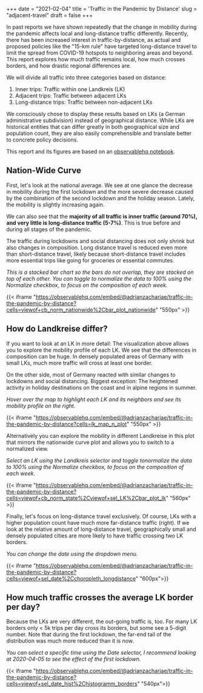 +++
date = "2021-02-04"
title = 'Traffic in the Pandemic by Distance'
slug = "adjacent-travel"
draft = false
+++

In past reports we have shown repeatedly that the change in mobility during the pandemic affects local and long-distance traffic differently.
Recently, there has been increased interest in traffic-by-distance, as actual and proposed policies like the "15-km rule" have targeted long-distance travel to limit the spread from COVID-19 hotspots to neighboring areas and beyond.
This report explores how much traffic remains local, how much crosses borders, and how drastic regional differences are.

We will divide all traffic into three categories based on distance:

1. Inner trips: Traffic within one Landkreis (LK)
2. Adjacent trips: Traffic between adjacent LKs
3. Long-distance trips: Traffic between non-adjacent LKs


We consciously chose to display these results based on LKs (a German administrative subdivision) instead of geographical distance. While LKs are historical entities that can differ greatly in both geographical size and population count, they are also easily comprehensible and translate better to concrete policy decisions.

This report and its figures are based on an [observablehq notebook](https://observablehq.com/@adrianzachariae/traffic-in-the-pandemic-by-distance).

## Nation-Wide Curve

First, let's look at the national average. We see at one glance the decrease in mobility during the first lockdown and the more severe decrease caused by the combination of the second lockdown and the holiday season. Lately, the mobility is slightly increasing again.

We can also see that the **majority of all traffic is inner traffic (around 70%), and very little is long-distance traffic (5-7%)**. This is true before and during all stages of the pandemic.

The traffic during lockdowns and social distancing does not only shrink but also changes in composition. Long distance travel is reduced even more than short-distance travel, likely because short-distance travel includes more essential trips like going for groceries or essential commutes.

*This is a stacked bar chart so the bars do not overlap, they are stacked on top of each other. You can toggle to normalize the data to 100% using the Normalize checkbox, to focus on the composition of each week.*

{{< iframe "https://observablehq.com/embed/@adrianzachariae/traffic-in-the-pandemic-by-distance?cells=viewof+cb_norm_nationwide%2Cbar_plot_nationwide" "550px" >}}

## How do Landkreise differ?

If you want to look at an LK in more detail: The visualization above allows you to explore the mobility profile of each LK. We see that the differences in composition can be huge. In densely populated areas of Germany with small LKs, much more traffic will cross at least one border.

On the other side, most of Germany reacted with similar changes to lockdowns and social distancing. Biggest exception: The heightened activity in holiday destinations on the coast and in alpine regions in summer.

*Hover over the map to highlight each LK and its neighbors and see its mobility profile on the right.*

{{< iframe "https://observablehq.com/embed/@adrianzachariae/traffic-in-the-pandemic-by-distance?cells=lk_map_n_plot" "550px" >}}

Alternatively you can explore the mobility in different Landkreise in this plot that mirrors the nationwide curve plot and allows you to switch to a normalized view.

*Select an LK using the Landkreis selector and toggle tonormalize the data to 100% using the Normalize checkbox, to focus on the composition of each week.*

{{< iframe "https://observablehq.com/embed/@adrianzachariae/traffic-in-the-pandemic-by-distance?cells=viewof+cb_norm_state%2Cviewof+sel_LK%2Cbar_plot_lk" "560px" >}}

Finally, let's focus on long-distance travel exclusively. Of course, LKs with a higher population count have much more far-distance traffic (right). If we look at the relative amount of long-distance travel, geographically small and densely populated cities are more likely to have traffic crossing two LK borders.

*You can change the date using the dropdown menu.*

{{< iframe "https://observablehq.com/embed/@adrianzachariae/traffic-in-the-pandemic-by-distance?cells=viewof+sel_date%2Cchoropleth_longdistance" "600px">}}

## How much traffic crosses the average LK border per day?

Because the LKs are very different, the out-going traffic is, too. For many LK borders only < 5k trips per day cross its borders, but some see a 5-digit number. Note that during the first lockdown, the far-end tail of the distribution was much more reduced than it is now.

*You can select a specific time using the Date selector, I recommend looking at 2020-04-05 to see the effect of the first lockdown.*

{{< iframe "https://observablehq.com/embed/@adrianzachariae/traffic-in-the-pandemic-by-distance?cells=viewof+sel_date_hist%2Chistogramm_borders" "540px">}}

